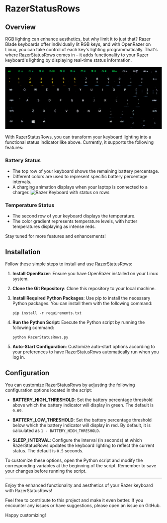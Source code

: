 # RazerStatusRows

## Overview
RGB lighting can enhance aesthetics, but why limit it to just that? Razer Blade keyboards offer individually lit RGB keys, and with OpenRazer on Linux, you can take control of each key's lighting programmatically. That's where RazerStatusRows comes in – it adds functionality to your Razer keyboard's lighting by displaying real-time status information.

![Razer Keyboard with status on rows](./media/RazerStatusRows.jpg)

With RazerStatusRows, you can transform your keyboard lighting into a functional status indicator like above. Currently, it supports the following features:

### Battery Status
- The top row of your keyboard shows the remaining battery percentage.
- Different colors are used to represent specific battery percentage intervals.
- A charging animation displays when your laptop is connected to a charger.
   ![Razer Keyboard with status on rows](./media/battery_animation.gif)

### Temperature Status
- The second row of your keyboard displays the temperature.
- The color gradient represents temperature levels, with hotter temperatures displaying as intense reds.

Stay tuned for more features and enhancements!

## Installation

Follow these simple steps to install and use RazerStatusRows:

1. **Install OpenRazer**: Ensure you have OpenRazer installed on your Linux system.

2. **Clone the Git Repository**: Clone this repository to your local machine.

3. **Install Required Python Packages**: Use pip to install the necessary Python packages. You can install them with the following command:
   ```
   pip install -r requirements.txt
   ```

4. **Run the Python Script**: Execute the Python script by running the following command:
   ```
   python RazerStatusRows.py
   ```

5. **Auto-Start Configuration**: Customize auto-start options according to your preferences to have RazerStatusRows automatically run when you log in.

## Configuration

You can customize RazerStatusRows by adjusting the following configuration options located in the script:

- **BATTERY_HIGH_THRESHOLD**: Set the battery percentage threshold above which the battery indicator will display in green. The default is `0.69`.

- **BATTERY_LOW_THRESHOLD**: Set the battery percentage threshold below which the battery indicator will display in red. By default, it is calculated as `1 - BATTERY_HIGH_THRESHOLD`.

- **SLEEP_INTERVAL**: Configure the interval (in seconds) at which RazerStatusRows updates the keyboard lighting to reflect the current status. The default is `0.5` seconds.

To customize these options, open the Python script and modify the corresponding variables at the beginning of the script. Remember to save your changes before running the script.

---

Enjoy the enhanced functionality and aesthetics of your Razer keyboard with RazerStatusRows!

Feel free to contribute to this project and make it even better. If you encounter any issues or have suggestions, please open an issue on GitHub.

Happy customizing!
